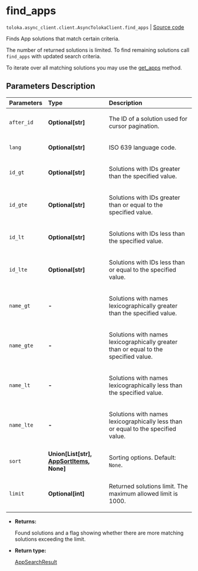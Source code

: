 # find_apps
`toloka.async_client.client.AsyncTolokaClient.find_apps` | [Source code](https://github.com/Toloka/toloka-kit/blob/v1.1.3/src/client/__init__.py#L0)

Finds App solutions that match certain criteria.


The number of returned solutions is limited. To find remaining solutions call `find_apps` with updated search criteria.

To iterate over all matching solutions you may use the [get_apps](toloka.client.TolokaClient.get_apps.md) method.

## Parameters Description

| Parameters | Type | Description |
| :----------| :----| :-----------|
`after_id`|**Optional\[str\]**|<p>The ID of a solution used for cursor pagination.</p>
`lang`|**Optional\[str\]**|<p>ISO 639 language code.</p>
`id_gt`|**Optional\[str\]**|<p>Solutions with IDs greater than the specified value.</p>
`id_gte`|**Optional\[str\]**|<p>Solutions with IDs greater than or equal to the specified value.</p>
`id_lt`|**Optional\[str\]**|<p>Solutions with IDs less than the specified value.</p>
`id_lte`|**Optional\[str\]**|<p>Solutions with IDs less than or equal to the specified value.</p>
`name_gt`|**-**|<p>Solutions with names lexicographically greater than the specified value.</p>
`name_gte`|**-**|<p>Solutions with names lexicographically greater than or equal to the specified value.</p>
`name_lt`|**-**|<p>Solutions with names lexicographically less than the specified value.</p>
`name_lte`|**-**|<p>Solutions with names lexicographically less than or equal to the specified value.</p>
`sort`|**Union\[List\[str\], [AppSortItems](toloka.client.search_requests.AppSortItems.md), None\]**|<p>Sorting options. Default: `None`.</p>
`limit`|**Optional\[int\]**|<p>Returned solutions limit. The maximum allowed limit is 1000.</p>

* **Returns:**

  Found solutions and a flag showing whether there are more matching solutions exceeding the limit.

* **Return type:**

  [AppSearchResult](toloka.client.search_results.AppSearchResult.md)
